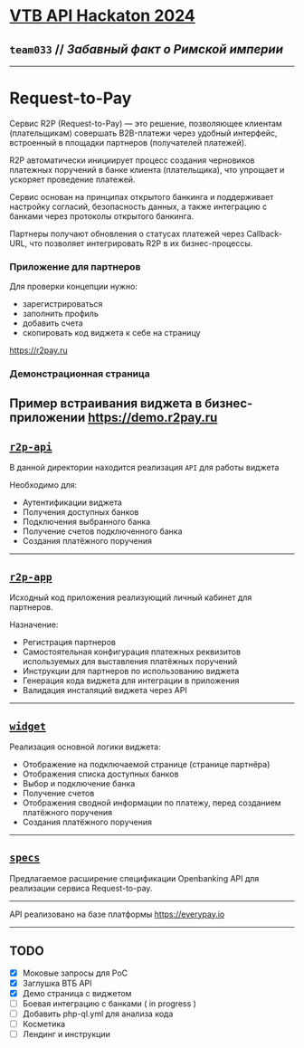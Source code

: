 # [VTB API Hackaton 2024](https://apihack.vtb.ru/open-api)
## `team033` // _Забавный факт о Римской империи_

---

# Request-to-Pay

Сервис R2P (Request-to-Pay) — это решение, позволяющее клиентам (плательщикам) совершать B2B-платежи через удобный интерфейс, встроенный в площадки партнеров (получателей платежей).

R2P автоматически инициирует процесс создания черновиков платежных поручений в банке клиента (плательщика), что упрощает и ускоряет проведение платежей.

Сервис основан на принципах открытого банкинга и поддерживает настройку согласий, безопасность данных, а также интеграцию с банками через протоколы открытого банкинга.

Партнеры получают обновления о статусах платежей через Callback-URL, что позволяет интегрировать R2P в их бизнес-процессы.

### Приложение для партнеров
Для проверки концепции нужно:
- зарегистрироваться
- заполнить профиль
- добавить счета
- скопировать код виджета к себе на страницу

https://r2pay.ru

### Демонстрационная страница
Пример встраивания виджета в бизнес-приложении
https://demo.r2pay.ru
---

## [`r2p-api`](r2p-api)

В данной директории находится реализация `API` для работы виджета

Необходимо для:

* Аутентификации виджета
* Получения доступных банков
* Подключения выбранного банка
* Получение счетов подключенного банка
* Создания платёжного поручения
---

## [`r2p-app`](r2p-app/)

Исходный код приложения реализующий личный кабинет для партнеров.

Назначение:

* Регистрация партнеров
* Самостоятельная конфигурация платежных реквизитов используемых для выставления платёжных поручений
* Инструкции для партнеров по использованию виджета
* Генерация кода виджета для интеграции в приложения
* Валидация инсталяций виджета через API
---

## [`widget`](widget/)

Реализация основной логики виджета:
* Отображение на подключаемой странице (странице партнёра)
* Отображения списка доступных банков
* Выбор и подключение банка
* Получение счетов
* Отображения сводной информации по платежу, перед созданием платёжного поручения
* Создания платёжного поручения
---

## [`specs`](spec/)

Предлагаемое расширение спецификации Openbanking API для реализации сервиса Request-to-pay.

---

API реализовано на базе платформы https://everypay.io

---
## TODO
- [X] Моковые запросы для PoC
- [X] Заглушка ВТБ API
- [X] Демо страница с виджетом
- [ ] Боевая интеграцию с банками ( in progress )
- [ ] Добавить php-ql.yml для анализа кода
- [ ] Косметика
- [ ] Лендинг и инструкции
